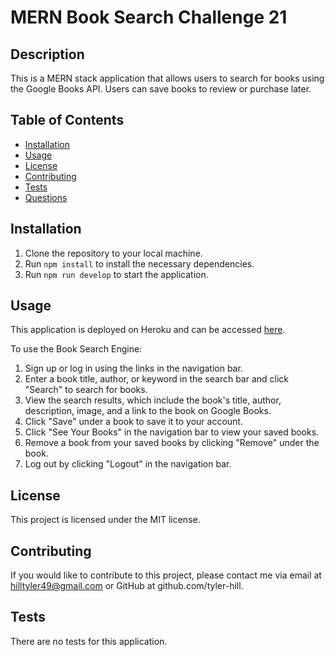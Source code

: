 # MERN Book Search Challenge 21

## Description

This is a MERN stack application that allows users to search for books using the Google Books API. Users can save books to review or purchase later.

## Table of Contents

- [Installation](#installation)
- [Usage](#usage)
- [License](#license)
- [Contributing](#contributing)
- [Tests](#tests)
- [Questions](#questions)

## Installation

1. Clone the repository to your local machine.
2. Run `npm install` to install the necessary dependencies.
3. Run `npm run develop` to start the application.

## Usage

This application is deployed on Heroku and can be accessed [here](https://mern-book-search-ch-21.herokuapp.com/).

To use the Book Search Engine:

1. Sign up or log in using the links in the navigation bar.
2. Enter a book title, author, or keyword in the search bar and click "Search" to search for books.
3. View the search results, which include the book's title, author, description, image, and a link to the book on Google Books.
4. Click "Save" under a book to save it to your account.
5. Click "See Your Books" in the navigation bar to view your saved books.
6. Remove a book from your saved books by clicking "Remove" under the book.
7. Log out by clicking "Logout" in the navigation bar.

## License

This project is licensed under the MIT license.

## Contributing

If you would like to contribute to this project, please contact me via email at hilltyler49@gmail.com or GitHub at github.com/tyler-hill.

## Tests

There are no tests for this application.
